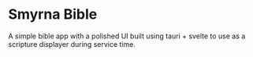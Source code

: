 # Smyrna Bible
A simple bible app with a polished UI built using tauri + svelte to use as a scripture displayer during service time.
